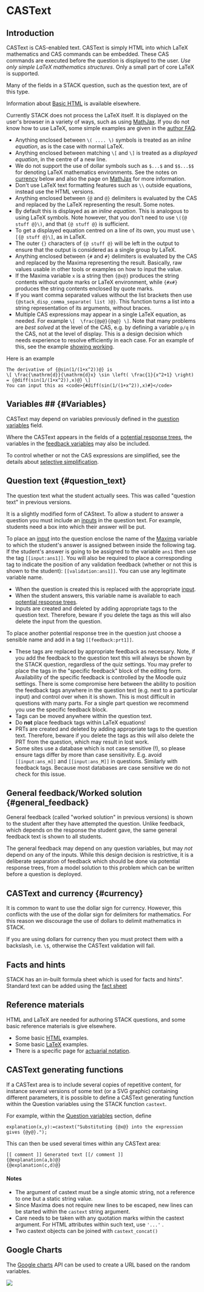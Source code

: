 # CASText

## Introduction ##

CASText is CAS-enabled text.  CASText is simply HTML into which LaTeX mathematics and CAS commands can be embedded. These CAS commands are executed before the question is displayed to the user. _Use only simple LaTeX mathematics structures_. Only a small part of core LaTeX is supported.

Many of the fields in a STACK question, such as the question text, are of this type.

Information about [Basic HTML](http://www.w3schools.com/html/) is available elsewhere.

Currently STACK does not process the LaTeX itself.  It is displayed on the user's browser in a variety of ways, such as using [MathJax](http://http://www.mathjax.org/).   If you do not know how to use LaTeX, some simple examples are given in the [author FAQ](Author_FAQ.md).

* Anything enclosed between `\( .... \)` symbols is treated as an _inline equation_, as is the case with normal LaTeX.
* Anything enclosed between matching `\[` and `\]` is treated as a _displayed equation_, in the centre of a new line.
* We do not support the use of dollar symbols such as `$...$` and `$$...$$` for denoting LaTeX mathematics environments.  See the notes on [currency](CASText.md#currency) below and also the page on [MathJax](../Installation/Mathjax.md#delimiters) for more information.
* Don't use LaTeX text formatting features such as `\\` outside equations, instead use the HTML versions.
* Anything enclosed between `{@` and `@}` delimiters is evaluated by the CAS and replaced by the LaTeX representing the result.  Some notes.
 * By default this is displayed as an _inline equation_.  This is analogous to using LaTeX symbols. Note however, that you don't need to use `\({@ stuff @}\)`, and that `{@ stuff @}` is sufficient.
 * To get a displayed equation centred on a line of its own, you must use `\[{@ stuff @}\]`, as in LaTeX.
 * The outer `{}` characters of `{@ stuff @}` will be left in the output to ensure that the output is considered as a single group by LaTeX.
* Anything enclosed between `{#` and `#}` delimiters is evaluated by the CAS and replaced by the Maxima representing the result. Basically, raw values usable in other tools or examples on how to input the value.
* If the Maxima variable `x` is a string then `{@x@}` produces the string contents without quote marks or LaTeX environment, while `{#x#}` produces the string contents enclosed by quote marks.
* If you want comma separated values without the list brackets then use `{@stack_disp_comma_separate( list )@}`.  This function turns a list into a string representation of its arguments, without braces.
* Multiple CAS expressions may appear in a single LaTeX equation, as needed.  For example `\[  \frac{@p@}{@q@} \]`.  Note that many problems are _best solved_ at the level of the CAS, e.g. by defining a variable `p/q` in the CAS, not at the level of display.  This is a design decision which needs experience to resolve efficiently in each case.  For an example of this, see the example [showing working](../CAS/Matrix.md#Showing_working).

Here is an example

    The derivative of {@sin(1/(1+x^2))@} is
    \[ \frac{\mathrm{d}}{\mathrm{d}x} \sin \left( \frac{1}{x^2+1} \right) = {@diff(sin(1/(1+x^2)),x)@} \]
    You can input this as <code>{#diff(sin(1/(1+x^2)),x)#}</code>

## Variables ##   {#Variables}

CASText may depend on variables previously defined in the [question variables](Variables.md#Question_variables) field.

Where the CASText appears in the fields of a [potential response trees](Potential_response_trees.md),
the variables in the [feedback variables](Variables.md#Feedback_variables) may also be included.

To control whether or not the CAS expressions are simplified, see the details about [selective simplification](../CAS/Simplification.md#selective-simplification).

## Question text {#question_text}

The question text what the student actually sees.  This was called "question text" in previous versions.

It is a slightly modified form of CAStext.  To allow a student to answer a question you must include an [inputs](Inputs.md) in the question text. For example, students need a box into which their answer will be put.

To place an [input](Inputs.md) into the question enclose the name of the [Maxima](../CAS/Maxima.md) variable to which the student's answer is assigned between inside the following tag.  If the student's answer is going to be assigned to the variable `ans1` then use the tag `[[input:ans1]]`.  You will also be required to place a corresponding tag to indicate the position of any validation feedback (whether or not this is shown to the student): `[[validation:ans1]]`.  You can use any legitimate variable name.

* When the question is created this is replaced with the appropriate [input](Inputs.md).
* When the student answers, this variable name is available to each [potential response trees](Potential_response_trees.md).
* Inputs are created and deleted by adding appropriate tags to the question text.  Therefore, beware if you delete the tags as this will also delete the input from the question.

To place another potential response tree in the question just choose a sensible name and add in a tag `[[feedback:prt1]]`.

* These tags are replaced by appropriate feedback as necessary.  Note, if you add the feedback to the question text this will always be shown by the STACK question, regardless of the quiz settings.  You may prefer to place the tags in the "specific feedback" block of the editing form.  Availability of the specific feedback is controlled by the Moodle quiz settings.  There is some compromise here between the ability to position the feedback tags anywhere in the question text (e.g. next to a particular input) and control over when it is shown.  This is most difficult in questions with many parts.  For a single part question we recommend you use the specific feedback block.
* Tags can be moved anywhere within the question text.
* Do **not** place feedback tags within LaTeX equations!
* PRTs are created and deleted by adding appropriate tags to the question text.  Therefore, beware if you delete the tags as this will also delete the PRT from the question, which may result in lost work.
* Some sites use a database which is not case sensitive (!), so please ensure tags differ by more than case sensitivity.  E.g. avoid `[[input:ans_m]]` and `[[input:ans_M]]` in questions.  Similarly with feedback tags.  Because most databases are case sensitive we do not check for this issue.

## General feedback/Worked solution {#general_feedback}

General feedback (called "worked solution" in previous versions) is shown to the student after they have attempted the question. Unlike feedback, which depends on the response the student gave, the same general feedback text is shown to all students.

The general feedback may depend on any question variables, but may _not_ depend on any of the inputs.
While this design decision is restrictive, it is a deliberate separation of feedback which should be done via potential response trees, from a model solution to this problem which can be written before a question is deployed.

## CASText and currency {#currency}

It is common to want to use the dollar sign for currency.  However, this conflicts with the use of the dollar sign for delimiters for mathematics.  For this reason we discourage the use of dollars to delimit mathematics in STACK.

If you are using dollars for currency then you must protect them with a backslash, i.e. `\$`, otherwise the CASText validation will fail.

## Facts and hints ##

STACK has an in-built formula sheet which is used for facts and hints".  Standard text can be added using the [fact sheet](../Authoring/Question_blocks/Fact_sheets.md)

## Reference materials ##

HTML and LaTeX are needed for authoring STACK questions, and some basic reference materials is give elsewhere.

* Some basic [HTML](../Reference/HTML.md) examples.
* Some basic [LaTeX](../Reference/Latex.md) examples.
* There is a specific page for [actuarial notation](../Reference/Actuarial.md).

## CASText generating functions ##

If a CASText area is to include several copies of repetitive content, for instance several versions of some text (or a SVG graphic) containing
different parameters, it is possible to define a CASText generating function within the Question variables using the STACK function `castext`.

For example, within the [Question variables](Variables.md) section, define

    explanation(x,y):=castext("Substituting {@x@} into the expression gives {@y@}.");

This can then be used several times within any CASText area:

    [[ comment ]] Generated text [[/ comment ]]
    {@explanation(a,b)@}
    {@explanation(c,d)@}

#### Notes ####

* The argument of castext must be a single atomic string, not a reference to one but a static string value.
* Since Maxima does not require new lines to be escaped, new lines can be started within the `castext` string argument.
* Care needs to be taken with any quotation marks within the castext argument. For HTML attributes within such text, use `'...'` .
* Two castext objects can be joined with `castext_concat()`

## Google Charts ##

The [Google charts](http://code.google.com/apis/chart/) API can be used to create a URL based on the random variables.

![](http://chart.apis.google.com/chart?cht=v&chs=200x100&chd=t:100,100,0,50&chdl=A|B)

